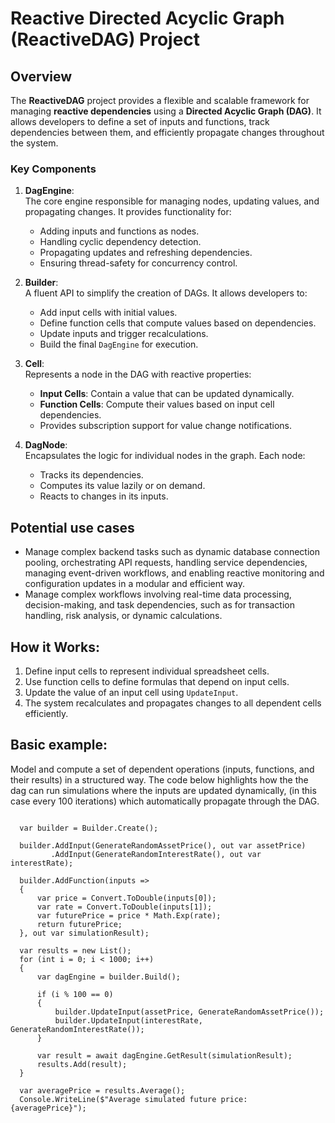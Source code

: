 
# Reactive Directed Acyclic Graph (ReactiveDAG) Project

## Overview

The **ReactiveDAG** project provides a flexible and scalable framework for managing **reactive dependencies** using a **Directed Acyclic Graph (DAG)**. It allows developers to define a set of inputs and functions, track dependencies between them, and efficiently propagate changes throughout the system.

### Key Components

1. **DagEngine**:  
   The core engine responsible for managing nodes, updating values, and propagating changes. It provides functionality for:
   - Adding inputs and functions as nodes.
   - Handling cyclic dependency detection.
   - Propagating updates and refreshing dependencies.
   - Ensuring thread-safety for concurrency control.

2. **Builder**:  
   A fluent API to simplify the creation of DAGs. It allows developers to:
   - Add input cells with initial values.
   - Define function cells that compute values based on dependencies.
   - Update inputs and trigger recalculations.
   - Build the final `DagEngine` for execution.

3. **Cell<T>**:  
   Represents a node in the DAG with reactive properties:
   - **Input Cells**: Contain a value that can be updated dynamically.
   - **Function Cells**: Compute their values based on input cell dependencies.
   - Provides subscription support for value change notifications.

4. **DagNode**:  
   Encapsulates the logic for individual nodes in the graph. Each node:
   - Tracks its dependencies.
   - Computes its value lazily or on demand.
   - Reacts to changes in its inputs.

## Potential use cases

- Manage complex backend tasks such as dynamic database connection pooling, orchestrating API requests, handling service dependencies, managing event-driven workflows, and enabling reactive monitoring and configuration updates in a modular and efficient way.
- Manage complex workflows involving real-time data processing, decision-making, and task dependencies, such as for transaction handling, risk analysis, or dynamic calculations.

## How it Works:
1. Define input cells to represent individual spreadsheet cells.
2. Use function cells to define formulas that depend on input cells.
3. Update the value of an input cell using `UpdateInput`.
4. The system recalculates and propagates changes to all dependent cells efficiently.

## Basic example:
Model and compute a set of dependent operations (inputs, functions, and their results) in a structured way.
The code below highlights how the the dag can run simulations where the inputs are updated dynamically, (in this case every 100 iterations) which automatically propagate through the DAG.
<pre><code>
  var builder = Builder.Create();

  builder.AddInput(GenerateRandomAssetPrice(), out var assetPrice)
         .AddInput(GenerateRandomInterestRate(), out var interestRate);

  builder.AddFunction(inputs =>
  {
      var price = Convert.ToDouble(inputs[0]);
      var rate = Convert.ToDouble(inputs[1]);
      var futurePrice = price * Math.Exp(rate);
      return futurePrice;
  }, out var simulationResult);

  var results = new List<double>();
  for (int i = 0; i < 1000; i++)
  {
      var dagEngine = builder.Build();

      if (i % 100 == 0)
      {
          builder.UpdateInput(assetPrice, GenerateRandomAssetPrice());
          builder.UpdateInput(interestRate, GenerateRandomInterestRate());
      }

      var result = await dagEngine.GetResult<double>(simulationResult);
      results.Add(result);
  }

  var averagePrice = results.Average();
  Console.WriteLine($"Average simulated future price: {averagePrice}");
</code></pre>


